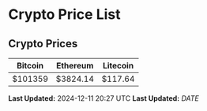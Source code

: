 # Crypto Price List

## Crypto Prices
| Bitcoin | Ethereum | Litecoin |
| ------- | -------- | -------- |
| $101359 | $3824.14 | $117.64 |
**Last Updated:** 2024-12-11 20:27 UTC
**Last Updated:** $DATE$
